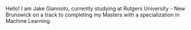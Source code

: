 Hello! I am Jake Giannoto, currently studying at Rutgers University - New Brunswick on a track to completing my Masters with a specialization in Machine Learning.

<!---
jakejames2002/jakejames2002 is a ✨ special ✨ repository because its `README.md` (this file) appears on your GitHub profile.
You can click the Preview link to take a look at your changes.
--->
